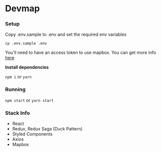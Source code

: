 # Devmap

### Setup
Copy .env.sample to .env and set the required env variables

`cp .env.sample .env`

You'll need to have an access token to use mapbox. You can get more info [here](https://www.mapbox.com/)

**Install dependencies**

`npm i` or `yarn`

### Running
`npm start` or `yarn start`

### Stack Info
* React
* Redux, Redux Saga (Duck Pattern)
* Styled Components
* Axios
* Mapbox
